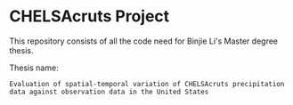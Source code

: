 # CHELSAcruts Project
This repository consists of all the code need for Binjie Li's  Master degree thesis.

Thesis name: 

`Evaluation of spatial-temporal variation of CHELSAcruts precipitation data against observation data in the United States`
